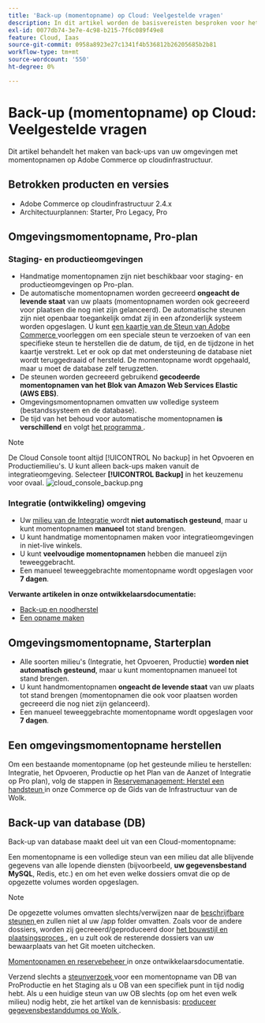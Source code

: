 ```yaml
---
title: 'Back-up (momentopname) op Cloud: Veelgestelde vragen'
description: In dit artikel worden de basisvereisten besproken voor het maken van back-ups van uw omgevingen met momentopnamen op Adobe Commerce op cloudinfrastructuur.
exl-id: 0077db74-3e7e-4c98-b215-7f6c089f49e8
feature: Cloud, Iaas
source-git-commit: 0958a8923e27c1341f4b536812b26205685b2b81
workflow-type: tm+mt
source-wordcount: '550'
ht-degree: 0%

---
```


# Back-up (momentopname) op Cloud: Veelgestelde vragen

Dit artikel behandelt het maken van back-ups van uw omgevingen met momentopnamen op Adobe Commerce op cloudinfrastructuur.

## Betrokken producten en versies

* Adobe Commerce op cloudinfrastructuur 2.4.x
* Architectuurplannen: Starter, Pro Legacy, Pro

## Omgevingsmomentopname, Pro-plan

### Staging- en productieomgevingen

* Handmatige momentopnamen zijn niet beschikbaar voor staging- en productieomgevingen op Pro-plan.
* De automatische momentopnamen worden gecreeerd **ongeacht de levende staat** van uw plaats (momentopnamen worden ook gecreeerd voor plaatsen die nog niet zijn gelanceerd). De automatische steunen zijn niet openbaar toegankelijk omdat zij in een afzonderlijk systeem worden opgeslagen. U kunt [ een kaartje van de Steun van Adobe Commerce ](/docs/commerce-knowledge-base/kb/help-center-guide/magento-help-center-user-guide.html#submit-ticket) voorleggen om een speciale steun te verzoeken of van een specifieke steun te herstellen die de datum, de tijd, en de tijdzone in het kaartje verstrekt. Let er ook op dat met ondersteuning de database niet wordt teruggedraaid of hersteld. De momentopname wordt opgehaald, maar u moet de database zelf terugzetten.
* De steunen worden gecreeerd gebruikend **gecodeerde momentopnamen van het Blok van Amazon Web Services Elastic (AWS EBS)**.
* Omgevingsmomentopnamen omvatten uw volledige systeem (bestandssysteem en de database).
* De tijd van het behoud voor automatische momentopnamen **is verschillend** en volgt [ het programma ](/docs/commerce-cloud-service/user-guide/architecture/pro-architecture.html?lang=en#backup-and-disaster-recovery).

>[!NOTE]
>De Cloud Console toont altijd [!UICONTROL No backup] in het Opvoeren en Productiemilieu&#39;s. U kunt alleen back-ups maken vanuit de integratieomgeving. Selecteer **[!UICONTROL Backup]** in het keuzemenu voor ovaal.
>![cloud_console_backup.png](assets/cloud_console_backup.png)





### Integratie (ontwikkeling) omgeving

* Uw [ milieu van de Integratie ](/help/announcements/adobe-commerce-announcements/integration-environment-enhancement-request-pro-and-starter.md) wordt **niet automatisch gesteund**, maar u kunt momentopnamen **manueel** tot stand brengen.
* U kunt handmatige momentopnamen maken voor integratieomgevingen in niet-live winkels.
* U kunt **veelvoudige momentopnamen** hebben die manueel zijn teweeggebracht.
* Een manueel teweeggebrachte momentopname wordt opgeslagen voor **7 dagen**.

**Verwante artikelen in onze ontwikkelaarsdocumentatie:**

* [Back-up en noodherstel](/docs/commerce-cloud-service/user-guide/architecture/pro-architecture.html#backup-and-disaster-recovery)
* [Een opname maken](/docs/commerce-cloud-service/user-guide/develop/storage/snapshots.html)

## Omgevingsmomentopname, Starterplan

* Alle soorten milieu&#39;s (Integratie, het Opvoeren, Productie) **worden niet automatisch gesteund**, maar u kunt momentopnamen manueel tot stand brengen.
* U kunt handmomentopnamen **ongeacht de levende staat** van uw plaats tot stand brengen (momentopnamen die ook voor plaatsen worden gecreeerd die nog niet zijn gelanceerd).
* Een manueel teweeggebrachte momentopname wordt opgeslagen voor **7 dagen**.

## Een omgevingsmomentopname herstellen

Om een bestaande momentopname (op het gesteunde milieu te herstellen: Integratie, het Opvoeren, Productie op het Plan van de Aanzet of Integratie op Pro plan), volg de stappen in [ Reservemanagement: Herstel een handsteun ](https://experienceleague.adobe.com/en/docs/commerce-cloud-service/user-guide/develop/storage/snapshots#restore-a-manual-backup) in onze Commerce op de Gids van de Infrastructuur van de Wolk.

## Back-up van database (DB)

Back-up van database maakt deel uit van een Cloud-momentopname:

>>
Een momentopname is een volledige steun van een milieu dat alle blijvende gegevens van alle lopende diensten (bijvoorbeeld, **uw gegevensbestand MySQL**, Redis, etc.) en om het even welke dossiers omvat die op de opgezette volumes worden opgeslagen.

>[!NOTE]
>
>De opgezette volumes omvatten slechts/verwijzen naar de [ beschrijfbare steunen ](/docs/commerce-cloud-service/user-guide/configure/app/properties/properties.html?lang=en#mounts) en zullen niet al uw /app folder omvatten. Zoals voor de andere dossiers, worden zij gecreeerd/geproduceerd door [ het bouwstijl en plaatsingsproces ](/docs/commerce-cloud-service/user-guide/architecture/pro-develop-deploy-workflow.html?lang=en#deployment-workflow), en u zult ook de resterende dossiers van uw bewaarplaats van het Git moeten uitchecken.

[ Momentopnamen en reservebeheer ](/docs/commerce-cloud-service/user-guide/develop/storage/snapshots.html) in onze ontwikkelaarsdocumentatie.

Verzend slechts a [ steunverzoek ](/docs/commerce-knowledge-base/kb/help-center-guide/magento-help-center-user-guide.html?lang=en#submit-ticket) voor een momentopname van DB van ProProductie en het Staging als u OB van een specifiek punt in tijd nodig hebt. Als u een huidige steun van uw OB slechts (op om het even welk milieu) nodig hebt, zie het artikel van de kennisbasis: [ produceer gegevensbestanddumps op Wolk ](/help/how-to/general/create-database-dump-on-cloud.md).

